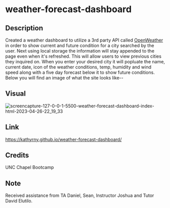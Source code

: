 # weather-forecast-dashboard

## Description

Created a weather dashboard to utilize a 3rd party API called [OpenWeather](https://openweathermap.org/) in order to show current and future condition for a city searched by the user. Next using local storage the information will stay appended to the page even when it's refreshed. This will allow users to view previous cities they inquired on. When you enter your desired city it will popluate the name, current date, icon of the weather conditions, temp, humidity and wind speed along with a five day forecast below it to show future conditions. Below you will find an image of what the site looks like--

## Visual 
![screencapture-127-0-0-1-5500-weather-forecast-dashboard-index-html-2023-04-26-22_19_33](https://user-images.githubusercontent.com/127566404/234744942-0382b327-15f6-48e4-bc9e-39e2bfa1523a.png)



## Link

https://kathyrny.github.io/weather-forecast-dashboard/

## Credits

UNC Chapel Bootcamp

## Note

Received assistance from TA Daniel, Sean, Instructor Joshua and Tutor David Elutilo.
